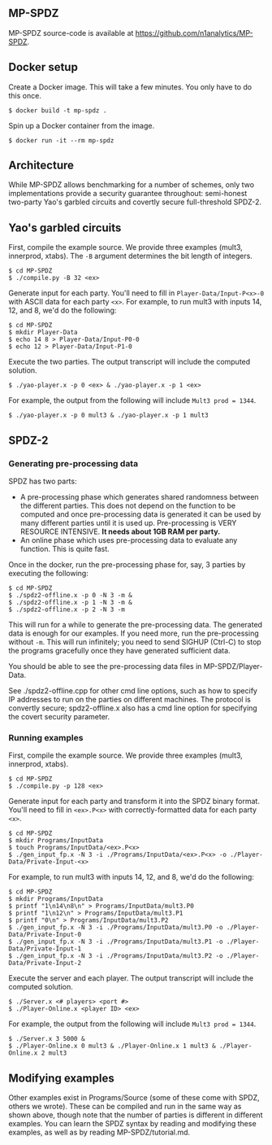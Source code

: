 ## MP-SPDZ

MP-SPDZ source-code is available at https://github.com/n1analytics/MP-SPDZ.

## Docker setup

Create a Docker image. This will take a few minutes. You only have to do this
once.
```
$ docker build -t mp-spdz .
```

Spin up a Docker container from the image.
```
$ docker run -it --rm mp-spdz
```

## Architecture

While MP-SPDZ allows benchmarking for a number of schemes, only two implementations provide a security guarantee throughout: semi-honest two-party Yao's garbled circuits and covertly secure full-threshold SPDZ-2.

## Yao's garbled circuits

First, compile the example source. We provide three examples (mult3, innerprod,
xtabs). The `-B` argument determines the bit length of integers.
```
$ cd MP-SPDZ
$ ./compile.py -B 32 <ex>
```

Generate input for each party.
You'll need to fill in `Player-Data/Input-P<x>-0` with ASCII data for each party
`<x>`.
For example, to run mult3 with inputs 14, 12, and 8, we'd do the following:
```
$ cd MP-SPDZ
$ mkdir Player-Data
$ echo 14 8 > Player-Data/Input-P0-0
$ echo 12 > Player-Data/Input-P1-0
```

Execute the two parties. The output transcript will include the
computed solution.
``` 
$ ./yao-player.x -p 0 <ex> & ./yao-player.x -p 1 <ex>
```

For example, the output from the following will include `Mult3 prod = 1344`. 
```
$ ./yao-player.x -p 0 mult3 & ./yao-player.x -p 1 mult3
```

## SPDZ-2

### Generating pre-processing data

SPDZ has two parts:
- A pre-processing phase which generates shared randomness between the different parties. 
    This does not depend on the function to be computed and once pre-processing data is generated
    it can be used by many different parties until it is used up. 
    Pre-processing is VERY RESOURCE INTENSIVE. **It needs about 1GB RAM per party.**
- An online phase which uses pre-processing data to evaluate any function. This is quite fast.

Once in the docker, run the pre-processing phase for, say, 3 parties by executing the following:
```
$ cd MP-SPDZ
$ ./spdz2-offline.x -p 0 -N 3 -m &
$ ./spdz2-offline.x -p 1 -N 3 -m &
$ ./spdz2-offline.x -p 2 -N 3 -m
```

This will run for a while to generate the pre-processing data. The generated data is enough for our examples. If you need more, run the pre-processing without `-m`. This will run infinitely; you need to send SIGHUP (Ctrl-C) to stop the programs gracefully once they have generated sufficient data.

You should be able to see the pre-processing data files in MP-SPDZ/Player-Data.

See ./spdz2-offline.cpp for other cmd line options, such as how to specify IP addresses to run on the parties on different machines. The protocol is convertly secure; spdz2-offline.x also has a cmd line option for specifying the covert security parameter.

### Running examples

First, compile the example source. We provide three examples (mult3, innerprod,
xtabs).
```
$ cd MP-SPDZ
$ ./compile.py -p 128 <ex>
```

Generate input for each party and transform it into the SPDZ binary format.
You'll need to fill in `<ex>.P<x>` with correctly-formatted data for each party
`<x>`.
```
$ cd MP-SPDZ
$ mkdir Programs/InputData
$ touch Programs/InputData/<ex>.P<x> 
$ ./gen_input_fp.x -N 3 -i ./Programs/InputData/<ex>.P<x> -o ./Player-Data/Private-Input-<x>
```

For example, to run mult3 with inputs 14, 12, and 8, we'd do the following:
```
$ cd MP-SPDZ
$ mkdir Programs/InputData
$ printf "1\n14\n8\n" > Programs/InputData/mult3.P0 
$ printf "1\n12\n" > Programs/InputData/mult3.P1 
$ printf "0\n" > Programs/InputData/mult3.P2 
$ ./gen_input_fp.x -N 3 -i ./Programs/InputData/mult3.P0 -o ./Player-Data/Private-Input-0
$ ./gen_input_fp.x -N 3 -i ./Programs/InputData/mult3.P1 -o ./Player-Data/Private-Input-1
$ ./gen_input_fp.x -N 3 -i ./Programs/InputData/mult3.P2 -o ./Player-Data/Private-Input-2
```

Execute the server and each player. The output transcript will include the
computed solution.
``` 
$ ./Server.x <# players> <port #> 
$ ./Player-Online.x <player ID> <ex>
```

For example, the output from the following will include `Mult3 prod = 1344`. 
```
$ ./Server.x 3 5000 &
$ ./Player-Online.x 0 mult3 & ./Player-Online.x 1 mult3 & ./Player-Online.x 2 mult3
```

## Modifying examples

Other examples exist in Programs/Source (some of these come with SPDZ, others we wrote). These can be compiled and run in the same way as shown above, though note that the number of parties is different in different examples. You can learn the SPDZ syntax by reading and modifying these examples, as well as by reading MP-SPDZ/tutorial.md.
